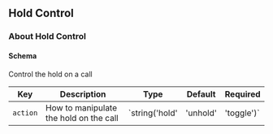 ## Hold Control

### About Hold Control

#### Schema

Control the hold on a call



Key | Description | Type | Default | Required
--- | ----------- | ---- | ------- | --------
`action` | How to manipulate the hold on the call | `string('hold' | 'unhold' | 'toggle')` | `toggle` | `false`



